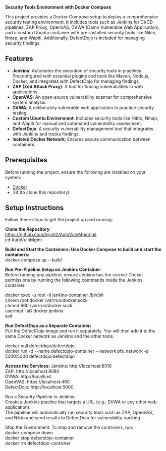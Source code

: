**Security Tools Environment with Docker Compose**

This project provides a Docker Compose setup to deploy a comprehensive security testing environment. It includes tools such as Jenkins for CI/CD pipelines, ZAP Proxy, OpenVAS, DVWA (Damn Vulnerable Web Application), and a custom Ubuntu container with pre-installed security tools like Nikto, Nmap, and Wapiti. Additionally, DefectDojo is included for managing security findings.

## Features

- **Jenkins**: Automates the execution of security tools in pipelines. Preconfigured with essential plugins and tools like Maven, Node.js, Docker, and integrates with DefectDojo for managing findings.
- **ZAP (Zed Attack Proxy)**: A tool for finding vulnerabilities in web applications.
- **OpenVAS**: An open-source vulnerability scanner for comprehensive system analysis.
- **DVWA**: A deliberately vulnerable web application to practice security testing.
- **Custom Ubuntu Environment**: Includes security tools like Nikto, Nmap, and Wapiti for manual and automated vulnerability assessment.
- **DefectDojo**: A security vulnerability management tool that integrates with Jenkins and tracks findings.
- **Isolated Docker Network**: Ensures secure communication between containers.

## Prerequisites

Before running the project, ensure the following are installed on your system:

- [Docker](https://www.docker.com/get-started)
- Git (to clone this repository)

## Setup Instructions

Follow these steps to get the project up and running:


**Clone the Repository**:<br>
   https://github.com/Sijin02/AutoVulnMgmt.git<br>
   cd AutoVulnMgmt
   
**Build and Start the Containers: Use Docker Compose to build and start the containers:**<br>
docker-compose up --build

**Run Pre-Pipeline Setup on Jenkins Container:**<br>
Before running any pipeline, ensure Jenkins has the correct Docker permissions by running the following commands inside the Jenkins container:

docker exec -u root -it jenkins-container /bin/sh<br>
chown root:docker /var/run/docker.sock<br>
chmod 660 /var/run/docker.sock<br>
usermod -aG docker jenkins<br>
exit<br>


**Run DefectDojo as a Separate Container:**<br>
Pull the DefectDojo image and run it separately. You will then add it to the same Docker network as Jenkins and the other tools.

docker pull defectdojo/defectdojo<br>
docker run -d --name defectdojo-container --network pfs_network -p 5000:5000 defectdojo/defectdojo<br>

**Access the Services:**
Jenkins: http://localhost:8010<br>
ZAP: http://localhost:8080<br>
DVWA: http://localhost<br>
OpenVAS: https://localhost:400<br>
DefectDojo: http://localhost:5000<br>


Run a Security Pipeline in Jenkins:<br>
Create a Jenkins pipeline that targets a URL (e.g., DVWA or any other web application).<br>
The pipeline will automatically run security tools such as ZAP, OpenVAS, and Nikto and send results to DefectDojo for vulnerability tracking.<br>

Stop the Environment: To stop and remove the containers, run:<br>
docker-compose down<br>
docker stop defectdojo-container<br>
docker rm defectdojo-container<br>
